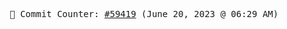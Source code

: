<p align="center">
    <samp>
        📮 Commit Counter: <a href="https://github.com/Javascript-void0/Javascript-void0/commits/main">#59419</a> (June 20, 2023 @ 06:29 AM)
    </samp>
</p>